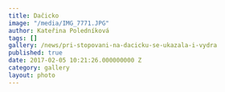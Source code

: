 ```yaml
---
title: Dačicko
image: "/media/IMG_7771.JPG"
author: Kateřina Poledníková
tags: []
gallery: /news/pri-stopovani-na-dacicku-se-ukazala-i-vydra
published: true
date: 2017-02-05 10:21:26.000000000 Z
category: gallery
layout: photo
---
```

